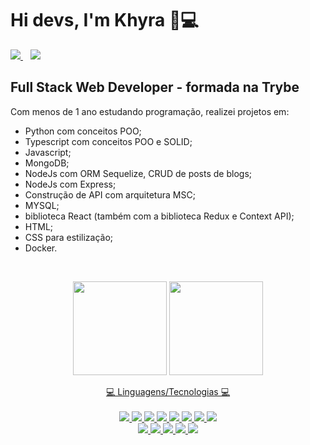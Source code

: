 # Hi devs, I'm Khyra 👋💻

<a href="https://www.linkedin.com/in/khyradeoliveira">
    <img src="https://img.shields.io/badge/linkedin-%230077B5.svg?&style=for-the-badge&logo=linkedin&logoColor=white" target="_blank">
  </a>&nbsp;&nbsp;
 <a href="mailto:khyrak@gmail.com">
    <img src="https://img.shields.io/badge/Gmail-D14836?style=for-the-badge&logo=gmail&logoColor=white" target="_blank"></a>&nbsp;&nbsp;

## Full Stack Web Developer - formada na Trybe
Com menos de 1 ano estudando programação, realizei projetos em:
- Python com conceitos POO;
- Typescript com conceitos POO e SOLID;
- Javascript;
- MongoDB;
- NodeJs com ORM Sequelize, CRUD de posts de blogs;
- NodeJs com Express;
- Construção de API com arquitetura MSC;
- MYSQL;
- biblioteca React (também com a biblioteca Redux e Context API);
- HTML;
- CSS para estilização;
- Docker.
<br>
<p align='center'>
  <a href="#"><img height="150em" src="https://github-readme-stats.vercel.app/api?username=khyraoliveira&show_icons=true&theme=tokyonight&include_all_commits=true&count_private=true"></a>
  <a href="#"><img height="150em" src="https://github-readme-stats.vercel.app/api/top-langs/?username=khyraoliveira&layout=compact&langs_count=7&theme=react"/> 
</p>

<p align='center'>
  💻 Linguagens/Tecnologias 💻<br/><br/>
  <img src="https://img.shields.io/badge/HTML5-E34F26?style=for-the-badge&logo=html5&logoColor=white" />
  <img src="https://img.shields.io/badge/CSS3-1572B6?style=for-the-badge&logo=css3&logoColor=white" />
  <img src="https://img.shields.io/badge/JavaScript-323330?style=for-the-badge&logo=javascript&logoColor=F7DF1E" />
  <img src="https://img.shields.io/badge/Git-F05032?style=for-the-badge&logo=git&logoColor=white" />
  <img src="https://img.shields.io/badge/React-20232A?style=for-the-badge&logo=react&logoColor=61DAFB" />
  <img src="https://img.shields.io/badge/Redux-593D88?style=for-the-badge&logo=redux&logoColor=white" />
  <img src="https://img.shields.io/badge/docker-%230db7ed.svg?style=for-the-badge&logo=docker&logoColor=white" />
  <img src="https://img.shields.io/badge/MySQL-005C84?style=for-the-badge&logo=mysql&logoColor=white" />
  </br>
  <img src="https://img.shields.io/badge/Node.js-43853D?style=for-the-badge&logo=node.js&logoColor=white" />
  <img src="https://img.shields.io/badge/sequelize-323330?style=for-the-badge&logo=sequelize&logoColor=blue" />
  <img src="https://img.shields.io/badge/MongoDB-4EA94B?style=for-the-badge&logo=mongodb&logoColor=white" />
  <img src="https://img.shields.io/badge/TypeScript-007ACC?style=for-the-badge&logo=typescript&logoColor=white" />
  <img src="https://img.shields.io/badge/Python-FFD43B?style=for-the-badge&logo=python&logoColor=blue" />
</p>
  
<!--
**khyraoliveira/khyraoliveira** is a ✨ _special_ ✨ repository because its `README.md` (this file) appears on your GitHub profile.

Here are some ideas to get you started:

- 🔭 I’m currently working on ...
- 🌱 I’m currently learning ...
- 👯 I’m looking to collaborate on ...
- 🤔 I’m looking for help with ...
- 💬 Ask me about ...
- 📫 How to reach me: ...
- 😄 Pronouns: ...
- ⚡ Fun fact: ...
-->
